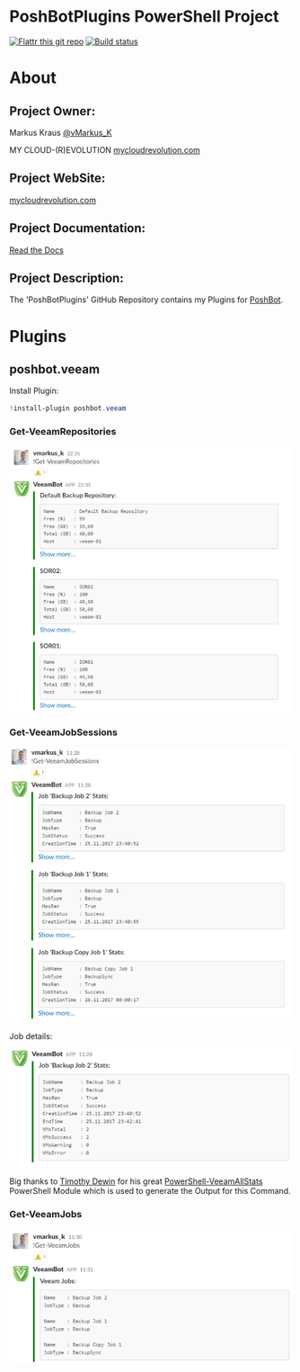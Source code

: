 PoshBotPlugins PowerShell Project
=============
[![Flattr this git repo](http://api.flattr.com/button/flattr-badge-large.png)](https://flattr.com/submit/auto?user_id=vMarkus_K&url=https://github.com/mycloudrevolution/PoshBotPlugins&title=PoshBotPlugins&language=Powershell&tags=github&category=software)
[![Build status](https://ci.appveyor.com/api/projects/status/ne1f3ta0cri18gkn?svg=true)](https://ci.appveyor.com/project/mycloudrevolution/poshbotplugins)
# About

## Project Owner:

Markus Kraus [@vMarkus_K](https://twitter.com/vMarkus_K)

MY CLOUD-(R)EVOLUTION [mycloudrevolution.com](http://mycloudrevolution.com/)

## Project WebSite:

[mycloudrevolution.com](http://mycloudrevolution.com/)

## Project Documentation:

[Read the Docs](http://readthedocs.io/)

## Project Description:

The 'PoshBotPlugins' GitHub Repository contains my Plugins for [PoshBot](https://github.com/poshbotio/PoshBot).

# Plugins

## poshbot.veeam

Install Plugin:
```powershell
!install-plugin poshbot.veeam
```

### Get-VeeamRepositories

![Get-VeeamRepositories](/media/Get-VeeamRepositories.png)

### Get-VeeamJobSessions

![Get-VeeamSessions](/media/Get-VeeamJobSessions.png)

Job details:

![Get-VeeamSessions_Detail](/media/Get-VeeamJobSessions_Detail.png)

Big thanks to [Timothy Dewin](https://twitter.com/tdewin) for his great [PowerShell-VeeamAllStats](https://github.com/tdewin/randomsamples/tree/master/powershell-veeamallstat) PowerShell Module which is used to generate the Output for this Command.
### Get-VeeamJobs

![Get-VeeamJobs](/media/Get-VeeamJobs.png)
